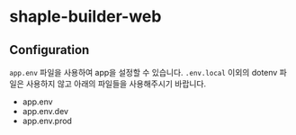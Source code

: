 # shaple-builder-web

## Configuration

`app.env` 파일을 사용하여 app을 설정할 수 있습니다. `.env.local` 이외의 dotenv 파일은 사용하지 않고 아래의 파일들을 사용해주시기 바랍니다.

- app.env
- app.env.dev
- app.env.prod
